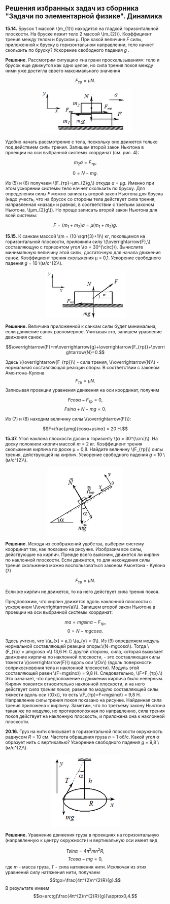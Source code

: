 Решения избранных задач из сборника "Задачи по элементарной физике". Динамика
----  

**15.14.** Брусок 1 массой \\(m_{1}\\) находится на
гладкой горизонтальной плоскости. На бруске лежит тело 2 массой \\(m_{2}\\).
Коэффициент трения между телом и бруском μ. При какой величине *F* силы,
приложенной к бруску в горизонтальном направлении, тело начнет скользить
по бруску? Ускорение свободного падения *g .*

**Решение.** Рассмотрим ситуацию «на грани проскальзывания»: тело и
брусок еще движутся как одно целое, но сила трения покоя между ними уже
достигла своего максимального значения

$$F_{тр} =μN. \tag{5}$$

<div align="center">

 ![ Рис.4](../../pic/picture4.png "Рис.4")

</div>

Удобно начать рассмотрение с тела, поскольку оно движется только под
действием силы трения. Запишем второй закон Ньютона в проекции на оси
выбранной системы координат (см. рис. 4):

$$m_{2}a=F_{тр},$$

$$0=N-mg. \tag{6}$$

Из (5) и (6) получаем \\(F_{тр}=μm_{2}g,\\) откуда *a =* µ*g*. Именно
при этом ускорении системы тело начнет скользить по бруску. Для
определения силы *F* можно записать второй закон Ньютона для бруска
(надо учесть, что на брусок со стороны тела действует сила трения,
направленная «назад» и равная, в соответствии с третьим законом Ньютона,
\\(μm_{2}g\\)). Но проще записать второй закон Ньютона для всей системы:

$$F=(m_{1}+m_{2})a=μ(m_{1}+m_{2})g.$$

**15.15.** К санкам массой \\(m = (10⋅\sqrt{3}+1)\\) кг,
покоящимся на горизонтальной плоскости, приложили силу \\(\overrightarrow{F},\\)  составляющую с горизонтом угол \\(α = 30^{\circ}\\).
Вычислите минимальную величину этой силы, достаточную для начала
движения санок. Коэффициент трения скольжения μ = 0,1. Ускорение
свободного падения *g* = 10 \\(м/с^{2}\\).

<div align="center">

![ Рис.5](../../pic/picture5.png "Рис.5") 

</div>

**Решение.** Величина приложенной к санкам силы
будет минимальна, если движение санок равномерное. Учитывая это, запишем
уравнение движения санок:

$$\overrightarrow{F}+m\overrightarrow{g}+\overrightarrow{F_{тр}}+\overrightarrow{N}=0.$$

Здесь \\(\overrightarrow{F_{тр}}\\) - сила трения, \\(\overrightarrow{N}\\) - нормальная составляющая реакции опоры. В соответствии с законом
Амонтона-Кулона
$$F_{тр} =μN. \tag{7}$$
Записывая проекции уравнения движения на оси координат, получим

$$Fcosα-F_{тр}=0,$$
$$Fsinα+N-mg=0.\tag{8}$$

Из (7) и (8) находим величину силы \\(\overrightarrow{F}\\):

$$F=\frac{μmg}{cosα+μsinα} = 20 Н.$$

**15.37.** Угол наклона плоскости доски к
горизонту \\(α = 30^{\circ}\\). На доску положили кирпич массой *m* = 2 кг.
Коэффициент трения скольжения кирпича по доске μ = 0,8. Найдите величину
\\(F_{тр}\\) силы трения, действующей на кирпич. Ускорение свободного падения
*g* = 10 \\(м/с^{2}\\).

<div align="center">

![ Рис.6](../../pic/picture6.png "Рис.6") 

</div>

**Решение.** Исходя из соображений удобства, выберем систему координат
так, как показано на рисунке. Изобразим все силы, действующие на кирпич.
Прежде всего выясним, движется ли кирпич по наклонной плоскости. Если
движется, то для нахождения силы трения скольжения можно воспользоваться
законом Амонтона - Кулона (7)

$$F_{тр} =μN.$$

Если же кирпич не движется, то на него действует сила трения покоя.

Предположим, что кирпич движется вдоль наклонной плоскости с ускорением \\(\overrightarrow{a}\\). Запишем второй закон Ньютона в проекции на оси выбранной системы координат:

$$ma=mgsinα-F_{тр},$$
$$0=N-mgcosα. \tag{9}$$

Здесь учтено, что \\(a_{x} = a,\\)  \\(a_{y} = 0\\). Из (9) определяем модуль нормальной составляющей реакции опоры:\\(N=mgcosα\\). 
Тогда \\(F_{тр} = μmgcosα ≈\\) 13,6 Н. С
другой стороны, сила, которая вызывает движение кирпича по наклонной
плоскости, - это со­ставляющая силы тяжести \\(\overrightarrow{F}\\)
вдоль оси \\(Ox\\) (вдоль по­верхности соприкосновения тела и наклонной плоскости). Модуль этой
составляющей равен \\(F=mgsinα\\) = 9,8 Н.
Следовательно, \\(F<F_{тр}.\\) Это означает, что предположение о движе­нии кирпича было неверным. Кирпич покоится относительно наклонной плоскости, и на него действует *сила трения покоя,* равная по модулю
составляющей силы тяжести вдоль оси \\(Ox\\), то есть \\(F_{тр}=F=mgsinα\\) = 9,8 Н.
Направление силы трения покоя показано на рисунке. Найденная сила трения приложена к кирпичу. Заметим, что по третьему закону Ньютона такая же по модулю, но противоположная по направлению, сила трения покоя действует на наклонную плоскость, и приложена она к наклонной плос­кости.

**20.16.** Груз на нити описывает в горизонтальной плоскости окружность радиусом *R* = 10 см. Частота обращения груза *n* = 1 об/с. Какой угол α образует нить с вертикалью? Ускорение свободного падения *g =* 9,8 \\(м/с^{2}\\).

<div align="center">

 ![ Рис.7](../../pic/picture7.png "Рис.7")

</div>

**Решение.** Уравнение движения груза в проекциях на горизонтальную
(направленную к центру окружности) и вертикальную оси имеет вид

$$Tsinα=4π^{2}mn^{2}R,$$
$$Tcosα-mg=0,$$
где *m* - масса груза, *T* - сила натяжения нити. Исключая из этих
уравнений силу натяжения нити, получаем
$$tgα=\frac{4π^{2}n^{2}R}{g}.$$
В результате имеем 
$$α=arctg(\frac{4π^{2}n^{2}R}{g})\approx0,4.$$
